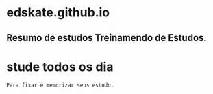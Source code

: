 # edskate.github.io
Resumo de estudos 
Treinamendo de Estudos.
- 

# stude todos os dia 

```
Para fixar é memorizar seus estudo.
```
